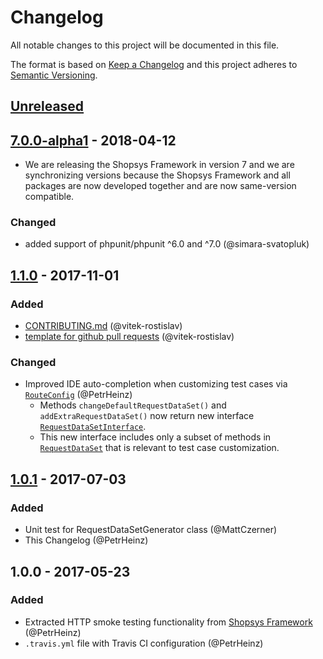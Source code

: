 # Changelog
All notable changes to this project will be documented in this file.

The format is based on [Keep a Changelog](http://keepachangelog.com/en/1.0.0/)
and this project adheres to [Semantic Versioning](http://semver.org/spec/v2.0.0.html).

## [Unreleased]

## [7.0.0-alpha1] - 2018-04-12
- We are releasing the Shopsys Framework in version 7 and we are synchronizing versions because
  the Shopsys Framework and all packages are now developed together and are now same-version compatible.

### Changed
- added support of phpunit/phpunit ^6.0 and ^7.0 (@simara-svatopluk)

## [1.1.0] - 2017-11-01
### Added
- [CONTRIBUTING.md](./CONTRIBUTING.md) (@vitek-rostislav)
- [template for github pull requests](./docs/PULL_REQUEST_TEMPLATE.md) (@vitek-rostislav)

### Changed
- Improved IDE auto-completion when customizing test cases via [`RouteConfig`](./src/RouteConfig.php) (@PetrHeinz)
    - Methods `changeDefaultRequestDataSet()` and `addExtraRequestDataSet()` now return new interface [`RequestDataSetInterface`](./src/RequestDataSetConfig.php).
    - This new interface includes only a subset of methods in [`RequestDataSet`](./src/RequestDataSet.php) that is relevant to test case customization.

## [1.0.1] - 2017-07-03
### Added
- Unit test for RequestDataSetGenerator class (@MattCzerner)
- This Changelog (@PetrHeinz)

## 1.0.0 - 2017-05-23
### Added
- Extracted HTTP smoke testing functionality from [Shopsys Framework](http://www.shopsys-framework.com/) (@PetrHeinz)
- `.travis.yml` file with Travis CI configuration (@PetrHeinz)

[Unreleased]: https://github.com/shopsys/http-smoke-testing/compare/v7.0.0-alpha1...HEAD
[7.0.0-alpha1]: https://github.com/shopsys/http-smoke-testing/compare/v1.1.0...v7.0.0-alpha1
[1.1.0]: https://github.com/shopsys/http-smoke-testing/compare/v1.0.0...v1.1.0
[1.0.1]: https://github.com/shopsys/http-smoke-testing/compare/v1.0.0...v1.0.1
